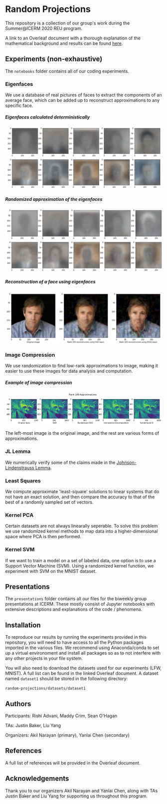 # Random Projections
This repository is a collection of our group's work during the Summer@ICERM 2020 REU program.

A link to an Overleaf document with a thorough explanation of the mathematical background and results can be found [here](https://www.overleaf.com/read/ffnmgtrbbkhz).

## Experiments (non-exhaustive)
The `notebooks` folder contains all of our coding experiments.

### Eigenfaces
We use a database of real pictures of faces to extract the components of an average face, which can be added up to reconstruct approximations to any specific face.

##### Eigenfaces calculated deterministically
![Deterministic Eigenfaces](presentations/images/2020-07-10/det_eigenfaces_grid.png)

##### Randomized approximation of the eigenfaces
![Randomized_Eigenfaces](presentations/images/2020-07-10/rand_eigenfaces_grid.png)

##### Reconstruction of a face using eigenfaces
![Eigenface Reconstruction](presentations/images/2020-07-10/reconstructed_image_grid.png)

### Image Compression
We use randomization to find low-rank approximations to image, making it easier to use these images for data analysis and computation.

##### Example of image compression
![Eigenface Reconstruction](examples/image_compression/image_compression.png)

The left-most image is the original image, and the rest are various forms of approximations.

### JL Lemma
We numerically verify some of the claims made in the [Johnson-Lindenstrauss Lemma](https://en.wikipedia.org/wiki/Johnson%E2%80%93Lindenstrauss_lemma).

### Least Squares
We compute approximate 'least-square' solutions to linear systems that do not have an exact solution, and then compare the accuracy to that of the best of a randomly sampled set of vectors.

### Kernel PCA
Certain datasets are not always linearally seperable. To solve this problem we use randomized kernel methods to map data into a higher-dimensional space where PCA is then performed. 

### Kernel SVM
If we want to train a model on a set of labeled data, one option is to use a Support Vector Machine (SVM). Using a randomized kernel function, we experiment with SVM on the MNIST dataset.

## Presentations
The `presentations` folder contains all our files for the biweekly group presentations at ICERM. These mostly consist of Jupyter notebooks with extensive descriptions and explanations of the code / phenomena.

## Installation
To reproduce our results by running the experiments provided in this repository, you will need to have access to all the Python packages imported in the various files. We recommend using Anaconda/conda to set up a virtual environoment and install all packages so as to not interfere with any other projects in your file system.

You will also need to download the datasets used for our experiments (LFW, MNIST). A full list can be found in the linked Overleaf document. A dataset named `dataset1` should be stored in the following directory:

    random-projections/datasets/dataset1

## Authors
Participants: Rishi Advani, Maddy Crim, Sean O'Hagan

TAs: Justin Baker, Liu Yang

Organizers: Akil Narayan (primary), Yanlai Chen (secondary)

## References
A full list of references will be provided in the Overleaf document.

## Acknowledgements
Thank you to our organizers Akil Narayan and Yanlai Chen, along with TAs Justin Baker and Liu Yang for supporting us throughout this program.
